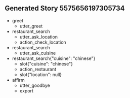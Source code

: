 ## Generated Story 5575656197305734
* greet
    - utter_greet
* restaurant_search
    - utter_ask_location
	- action_check_location
* restaurant_search
    - utter_ask_cuisine
* restaurant_search{"cuisine": "chinese"}
    - slot{"cuisine": "chinese"}
    - action_restaurant
    - slot{"location": null}
* affirm
    - utter_goodbye
    - export

